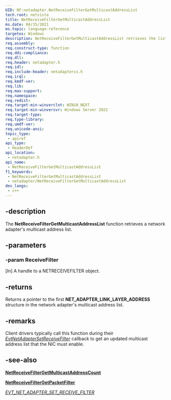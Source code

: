 ```yaml
---
UID: NF:netadapter.NetReceiveFilterGetMulticastAddressList
tech.root: netvista
title: NetReceiveFilterGetMulticastAddressList
ms.date: 04/15/2021
ms.topic: language-reference
targetos: Windows
description: NetReceiveFilterGetMulticastAddressList retrieves the list of addresses that can receive multicast packets.
req.assembly: 
req.construct-type: function
req.ddi-compliance: 
req.dll: 
req.header: netadapter.h
req.idl: 
req.include-header: netadaptercx.h
req.irql: 
req.kmdf-ver: 
req.lib: 
req.max-support: 
req.namespace: 
req.redist: 
req.target-min-winverclnt: WIN10_NEXT
req.target-min-winversvr: Windows Server 2022
req.target-type: 
req.type-library: 
req.umdf-ver: 
req.unicode-ansi: 
topic_type:
 - apiref
api_type:
 - HeaderDef
api_location:
 - netadapter.h
api_name:
 - NetReceiveFilterGetMulticastAddressList
f1_keywords:
 - NetReceiveFilterGetMulticastAddressList
 - netadapter/NetReceiveFilterGetMulticastAddressList
dev_langs:
 - c++
---
```


## -description

The **NetReceiveFilterGetMulticastAddressList** function retrieves a network adapter's multicast address list.

## -parameters

### -param ReceiveFilter

[_In_] A handle to a NETRECEIVEFILTER object.

## -returns

Returns a pointer to the first **NET_ADAPTER_LINK_LAYER_ADDRESS** structure in the network adapter's multicast address list.

## -remarks

Client drivers typically call this function during their [*EvtNetAdapterSetReceiveFilter*](nc-netadapter-evt_net_adapter_set_receive_filter.md) callback to get an updated multicast address list that the NIC must enable.

## -see-also

[**NetReceiveFilterGetMulticastAddressCount**](nf-netadapter-netreceivefiltergetmulticastaddresscount.md)

[**NetReceiveFilterGetPacketFilter**](nf-netadapter-netreceivefiltergetpacketfilter.md)

[*EVT_NET_ADAPTER_SET_RECEIVE_FILTER*](nc-netadapter-evt_net_adapter_set_receive_filter.md)


